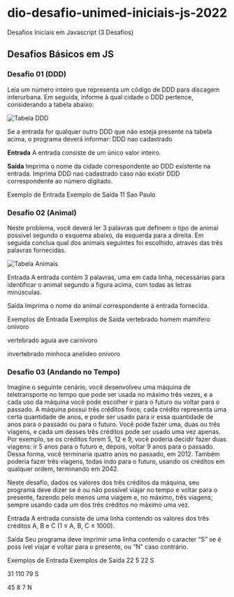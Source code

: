 # dio-desafio-unimed-iniciais-js-2022
Desafios Iniciais em Javascript (3 Desafios)

## Desafios Básicos em JS

### Desafio 01 (DDD)
Leia um número inteiro que representa um código de DDD para discagem interurbana. Em seguida, informe à qual cidade o DDD pertence, considerando a tabela abaixo:

![Tabela DDD](https://resources.urionlinejudge.com.br/gallery/images/problems/UOJ_1050.png)

Se a entrada for qualquer outro DDD que não esteja presente na tabela acima, o programa deverá informar:
DDD nao cadastrado

**Entrada**
A entrada consiste de um único valor inteiro.

**Saída**
Imprima o nome da cidade correspondente ao DDD existente na entrada. Imprima DDD nao cadastrado caso não existir DDD correspondente ao número digitado.
 
Exemplo de Entrada	Exemplo de Saída
11  Sao Paulo


### Desafio 02 (Animal)
Neste problema, você deverá ler 3 palavras que definem o tipo de animal possível segundo o esquema abaixo, da esquerda para a direita. Em seguida conclua qual dos animais seguintes foi escolhido, através das três palavras fornecidas.

![Tabela Animais](https://resources.urionlinejudge.com.br/gallery/images/problems/UOJ_1049_b.png)

Entrada
A entrada contém 3 palavras, uma em cada linha, necessárias para identificar o animal segundo a figura acima, com todas as letras minúsculas.

Saída
Imprima o nome do animal correspondente à entrada fornecida.

 
Exemplos de Entrada	Exemplos de Saída
vertebrado  homem
mamifero
onivoro

vertebrado  aguia
ave
carnivoro

invertebrado  minhoca
anelideo
onivoro


### Desafio 03 (Andando no Tempo)
Imagine o seguinte cenário, você desenvolveu uma máquina de  teletransporte no tempo que pode ser usada no máximo três vezes, e a cada uso da máquina você pode escolher ir para o futuro ou voltar para o passado. A máquina possui três créditos fixos; cada crédito representa uma certa quantidade de anos, e pode ser usado para ir essa quantidade de anos para o passado ou para o futuro. Você pode fazer uma, duas ou três viagens, e cada um desses três créditos pode ser usado uma vez apenas. Por exemplo, se os créditos forem 5, 12 e 9, você poderia decidir fazer duas viagens: ir 5 anos para o futuro e, depois, voltar 9 anos para o passado. Dessa forma, você terminaria quatro anos no passado, em 2012. Também poderia fazer três viagens, todas indo para o futuro, usando os créditos em qualquer ordem, terminando em 2042.

Neste desafio, dados os valores dos três créditos da máquina, seu programa deve dizer se é ou não possível viajar no tempo e voltar para o presente, fazendo pelo menos uma viagem e, no máximo, três viagens; sempre usando cada um dos três créditos no máximo uma vez.

Entrada
A entrada consiste de uma linha contendo os valores dos três créditos A, B e C (1 ≤ A, B, C ≤ 1000).

Saída
Seu programa deve imprimir uma linha contendo o caracter “S” se é poss ível viajar e voltar para o presente, ou “N” caso contrário.
 
Exemplos de Entrada	Exemplos de Saída
22 5 22 S

31 110 79 S

45 8 7  N
